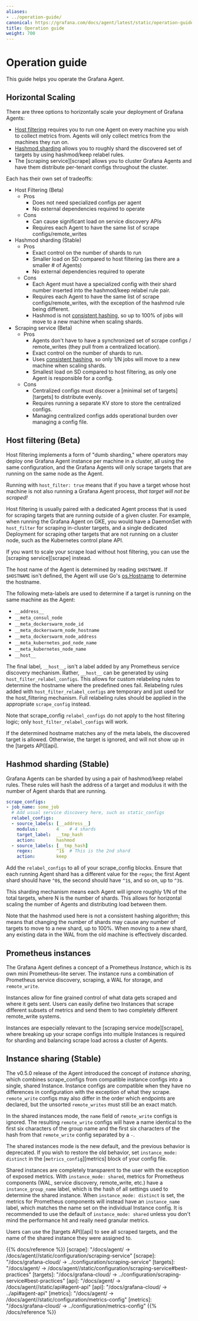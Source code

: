 ```yaml
---
aliases:
- ../operation-guide/
canonical: https://grafana.com/docs/agent/latest/static/operation-guide/
title: Operation guide
weight: 700
---
```


# Operation guide

This guide helps you operate the Grafana Agent.

## Horizontal Scaling

There are three options to horizontally scale your deployment of Grafana Agents:

- [Host filtering](#host-filtering) requires you to run one Agent on every
  machine you wish to collect metrics from. Agents will only collect metrics
  from the machines they run on.
- [Hashmod sharding](#hashmod-sharding) allows you to roughly shard the
  discovered set of targets by using hashmod/keep relabel rules.
- The [scraping service][scrape] allows you to cluster Grafana
  Agents and have them distribute per-tenant configs throughout the cluster.

Each has their own set of tradeoffs:

- Host Filtering (Beta)
  - Pros
    - Does not need specialized configs per agent
    - No external dependencies required to operate
  - Cons
    - Can cause significant load on service discovery APIs
    - Requires each Agent to have the same list of scrape configs/remote_writes
- Hashmod sharding (Stable)
  - Pros
    - Exact control on the number of shards to run
    - Smaller load on SD compared to host filtering (as there are a smaller # of
      Agents)
    - No external dependencies required to operate
  - Cons
    - Each Agent must have a specialized config with their shard number inserted
      into the hashmod/keep relabel rule pair.
    - Requires each Agent to have the same list of scrape configs/remote_writes,
      with the exception of the hashmod rule being different.
    - Hashmod is not [consistent hashing](https://en.wikipedia.org/wiki/Consistent_hashing),
      so up to 100% of jobs will move to a new machine when scaling shards.
- Scraping service (Beta)
  - Pros
    - Agents don't have to have a synchronized set of scrape configs / remote_writes
      (they pull from a centralized location).
    - Exact control on the number of shards to run.
    - Uses [consistent hashing](https://en.wikipedia.org/wiki/Consistent_hashing),
      so only 1/N jobs will move to a new machine when scaling shards.
    - Smallest load on SD compared to host filtering, as only one Agent is
      responsible for a config.
  - Cons
    - Centralized configs must discover a [minimal set of targets][targets]
      to distribute evenly.
    - Requires running a separate KV store to store the centralized configs.
    - Managing centralized configs adds operational burden over managing a config
      file.

## Host filtering (Beta)

Host filtering implements a form of "dumb sharding," where operators may deploy
one Grafana Agent instance per machine in a cluster, all using the same
configuration, and the Grafana Agents will only scrape targets that are
running on the same node as the Agent.

Running with `host_filter: true` means that if you have a target whose host
machine is not also running a Grafana Agent process, _that target will not
be scraped!_

Host filtering is usually paired with a dedicated Agent process that is used for
scraping targets that are running outside of a given cluster. For example, when
running the Grafana Agent on GKE, you would have a DaemonSet with
`host_filter` for scraping in-cluster targets, and a single dedicated Deployment
for scraping other targets that are not running on a cluster node, such as the
Kubernetes control plane API.

If you want to scale your scrape load without host filtering, you can use the
[scraping service][scrape] instead.

The host name of the Agent is determined by reading `$HOSTNAME`. If `$HOSTNAME`
isn't defined, the Agent will use Go's [os.Hostname](https://golang.org/pkg/os/#Hostname)
to determine the hostname.

The following meta-labels are used to determine if a target is running on the
same machine as the Agent:

- `__address__`
- `__meta_consul_node`
- `__meta_dockerswarm_node_id`
- `__meta_dockerswarm_node_hostname`
- `__meta_dockerswarm_node_address`
- `__meta_kubernetes_pod_node_name`
- `__meta_kubernetes_node_name`
- `__host__`

The final label, `__host__`, isn't a label added by any Prometheus service
discovery mechanism. Rather, `__host__` can be generated by using
`host_filter_relabel_configs`. This allows for custom relabeling
rules to determine the hostname where the predefined ones fail. Relabeling rules
added with `host_filter_relabel_configs` are temporary and just used for the
host_filtering mechanism. Full relabeling rules should be applied in the
appropriate `scrape_config` instead.

Note that scrape_config `relabel_configs` do not apply to the host filtering
logic; only `host_filter_relabel_configs` will work.

If the determined hostname matches any of the meta labels, the discovered target
is allowed. Otherwise, the target is ignored, and will not show up in the
[targets API][api].

## Hashmod sharding (Stable)

Grafana Agents can be sharded by using a pair of hashmod/keep relabel rules.
These rules will hash the address of a target and modulus it with the number
of Agent shards that are running.

```yaml
scrape_configs:
- job_name: some_job
  # Add usual service discovery here, such as static_configs
  relabel_configs:
  - source_labels: [__address__]
    modulus:       4    # 4 shards
    target_label:  __tmp_hash
    action:        hashmod
  - source_labels: [__tmp_hash]
    regex:         ^1$  # This is the 2nd shard
    action:        keep
```

Add the `relabel_configs` to all of your scrape_config blocks. Ensure that each
running Agent shard has a different value for the `regex`; the first Agent shard
should have `^0$`, the second should have `^1$`, and so on, up to `^3$`.

This sharding mechanism means each Agent will ignore roughly 1/N of the total
targets, where N is the number of shards. This allows for horizontal scaling the
number of Agents and distributing load between them.

Note that the hashmod used here is not a consistent hashing algorithm; this
means that changing the number of shards may cause any number of targets to move
to a new shard, up to 100%. When moving to a new shard, any existing data in the
WAL from the old machine is effectively discarded.

## Prometheus instances

The Grafana Agent defines a concept of a Prometheus _Instance_, which is
its own mini Prometheus-lite server. The instance runs a combination of
Prometheus service discovery, scraping, a WAL for storage, and `remote_write`.

Instances allow for fine grained control of what data gets scraped and where it
gets sent. Users can easily define two Instances that scrape different subsets
of metrics and send them to two completely different remote_write systems.

Instances are especially relevant to the [scraping service mode][scrape],
where breaking up your scrape configs into multiple Instances is required for 
sharding and balancing scrape load across a cluster of Agents.

## Instance sharing (Stable)

The v0.5.0 release of the Agent introduced the concept of _instance sharing_,
which combines scrape_configs from compatible instance configs into a single,
shared Instance. Instance configs are compatible when they have no differences
in configuration with the exception of what they scrape. `remote_write` configs
may also differ in the order which endpoints are declared, but the unsorted
`remote_writes` must still be an exact match.

In the shared instances mode, the `name` field of `remote_write` configs is
ignored. The resulting `remote_write` configs will have a name identical to the
first six characters of the group name and the first six characters of the hash
from that `remote_write` config separated by a `-`.

The shared instances mode is the new default, and the previous behavior is
deprecated. If you wish to restore the old behavior, set `instance_mode: distinct`
in the [`metrics_config`][metrics] block of your config file.

Shared instances are completely transparent to the user with the exception of
exposed metrics. With `instance_mode: shared`, metrics for Prometheus components
(WAL, service discovery, remote_write, etc.) have a `instance_group_name` label,
which is the hash of all settings used to determine the shared instance. When
`instance_mode: distinct` is set, the metrics for Prometheus components will
instead have an `instance_name` label, which matches the name set on the
individual Instance config. It is recommended to use the default of
`instance_mode: shared` unless you don't mind the performance hit and really
need granular metrics.

Users can use the [targets API][api] to see all scraped targets, and the name 
of the shared instance they were assigned to.

{{% docs/reference %}}
[scrape]: "/docs/agent/ -> /docs/agent/<AGENT VERSION>/static/configuration/scraping-service"
[scrape]: "/docs/grafana-cloud/ -> ../configuration/scraping-service"
[targets]: "/docs/agent/ -> /docs/agent/<AGENT VERSION>/static/configuration/scraping-service#best-practices"
[targets]: "/docs/grafana-cloud/ -> ../configuration/scraping-service#best-practices"
[api]: "/docs/agent/ -> /docs/agent/<AGENT VERSION>/static/api#agent-api"
[api]: "/docs/grafana-cloud/ -> ../api#agent-api"
[metrics]: "/docs/agent/ -> /docs/agent/<AGENT VERSION>/static/configuration/metrics-config"
[metrics]: "/docs/grafana-cloud/ -> ../configuration/metrics-config"
{{% /docs/reference %}}
